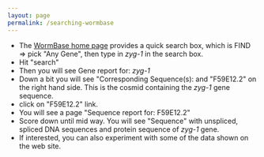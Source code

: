 ```yaml
---
layout: page
permalink: /searching-wormbase
---
```

-   The [WormBase home page](http://www.wormbase.org) provides a quick
    search box, which is FIND =\> pick \"Any Gene\", then type in
    *zyg-1* in the search box.
-   Hit \"search\"
-   Then you will see Gene report for: *zyg-1*
-   Down a bit you will see \"Corresponding Sequence(s): and
    \"F59E12.2\" on the right hand side. This is the cosmid containing
    the *zyg-1* gene sequence.
-   click on \"F59E12.2\" link.
-   You will see a page \"Sequence report for: F59E12.2\"
-   Score down until mid way. You will see \"Sequence\" with unspliced,
    spliced DNA sequences and protein sequence of *zyg-1* gene.
-   If interested, you can also experiment with some of the data shown
    on the web site.
